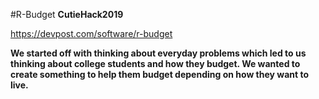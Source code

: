 #R-Budget
<b>CutieHack2019</b>

https://devpost.com/software/r-budget

<b> We started off with thinking about everyday problems which led to us thinking about college students and how they budget. We wanted to create something to help them budget depending on how they want to live. </b>
